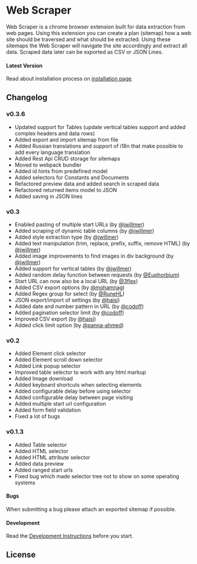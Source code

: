 # Web Scraper

Web Scraper is a chrome browser extension built for data extraction from web
pages. Using this extension you can create a plan (sitemap) how a web site
should be traversed and what should be extracted. Using these sitemaps the
Web Scraper will navigate the site accordingly and extract all data. Scraped
data later can be exported as CSV or JSON Lines.

#### Latest Version

Read about installation process on [installation page](./docs/Installation.md).

## Changelog

### v0.3.6

-   Updated support for Tables (update vertical tables support and added complex headers and data rows)
-   Added export and import sitemap from file
-   Added Russian translations and support of i18n that make possible to add every language translation
-   Added Rest Api CRUD storage for sitemaps
-   Moved to webpack bundler
-   Added id hints from predefined model
-   Added selectors for Constants and Documents
-   Refactored preview data and added search in scraped data
-   Refactored returned items model to JSON
-   Added saving in JSON lines

### v0.3

-   Enabled pasting of multiple start URLs (by [@jwillmer](https://github.com/jwillmer))
-   Added scraping of dynamic table columns (by [@jwillmer](https://github.com/jwillmer))
-   Added style extraction type (by [@jwillmer](https://github.com/jwillmer))
-   Added text manipulation (trim, replace, prefix, suffix, remove HTML) (by [@jwillmer](https://github.com/jwillmer))
-   Added image improvements to find images in div background (by [@jwillmer](https://github.com/jwillmer))
-   Added support for vertical tables (by [@jwillmer](https://github.com/jwillmer))
-   Added random delay function between requests (by [@Euphorbium](https://github.com/Euphorbium))
-   Start URL can now also be a local URL (by [@3flex](https://github.com/3flex))
-   Added CSV export options (by [@mohamnag](https://github.com/mohamnag))
-   Added Regex group for select (by [@RuneHL](https://github.com/RuneHL))
-   JSON export/import of settings (by [@haisi](https://github.com/haisi))
-   Added date and number pattern in URL (by [@codoff](https://github.com/codoff))
-   Added pagination selector limit (by [@codoff](https://github.com/codoff))
-   Improved CSV export (by [@haisi](https://github.com/haisi))
-   Added click limit option (by [@panna-ahmed](https://github.com/panna-ahmed))

### v0.2

-   Added Element click selector
-   Added Element scroll down selector
-   Added Link popup selector
-   Improved table selector to work with any html markup
-   Added Image download
-   Added keyboard shortcuts when selecting elements
-   Added configurable delay before using selector
-   Added configurable delay between page visiting
-   Added multiple start url configuration
-   Added form field validation
-   Fixed a lot of bugs

### v0.1.3

-   Added Table selector
-   Added HTML selector
-   Added HTML attribute selector
-   Added data preview
-   Added ranged start urls
-   Fixed bug which made selector tree not to show on some operating systems

#### Bugs

When submitting a bug please attach an exported sitemap if possible.

#### Development

Read the [Development Instructions](/docs/Development.md) before you start.

## License

[chrome-store]: https://chrome.google.com/webstore/detail/web-scraper/jnhgnonknehpejjnehehllkliplmbmhn
[webscraper.io]: http://webscraper.io/
[google-groups]: https://groups.google.com/forum/#!forum/web-scraper
[github-issues]: https://github.com/martinsbalodis/web-scraper-chrome-extension/issues
[get-started-chrome]: https://developer.chrome.com/extensions/getstarted#unpacked
[latest-releases]: https://github.com/ispras/web-scraper-chrome-extension/releases